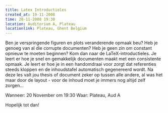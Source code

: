 ```yaml
---
title: Latex Introductieles
created_at: 19-11-2008
time: 20-11-2008 19:30
location: Auditorium A, Plateau
locationlink: Plateau, Ghent Belgium
---
```


Ben je verspringende figuren en plots veranderende opmaak beu? Heb je genoeg van al die corrupte documenten? Heb je geen zin om constant opnieuw te moeten beginnen? Kom dan naar de LaTeX-introductieles. Je leert er hoe je snel en gemakkelijk documenten maakt met een consistente opmaak. Je leert er hoe je in een handomdraai voor zorgt dat referenties steeds kloppen en de inhoudstafel automatisch gegenereerd wordt. Na deze les valt jou thesis of document zeker op tussen alle andere, al was het maar door de layout - voor de inhoud moet je immers nog altijd zelf zorgen...

Wanneer: 20 November om 19:30
Waar: Plateau, Aud A

Hopelijk tot dan!
